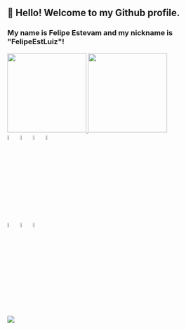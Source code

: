 ## 👋 Hello! Welcome to my Github profile.
### My name is Felipe Estevam and my nickname is "FelipeEstLuiz"!


<div>
<a href="https://github.com/FelipeEstLuiz">
<img height="180em" src="https://github-readme-stats.vercel.app/api/top-langs/?username=FelipeEstLuiz&layout=compact&langs_count=7&theme=radical"/>
<img height="180em" src="https://github-readme-stats.vercel.app/api?username=FelipeEstLuiz&show_icons=true&theme=dracula&include_all_commits=true&count_private=true"/>
</div>

<div>
<a href="https://github.com/FelipeEstLuiz"><img src="https://cdn.jsdelivr.net/gh/devicons/devicon/icons/csharp/csharp-original.svg" height="5%" width="5%"/></a>   <a href="https://github.com/FelipeEstLuiz"><img src="https://cdn.jsdelivr.net/gh/devicons/devicon/icons/dot-net/dot-net-original-wordmark.svg" height="5%" width="5%" /></a>  <a href="https://github.com/FelipeEstLuiz"><img src="https://cdn.jsdelivr.net/gh/devicons/devicon/icons/dotnetcore/dotnetcore-original.svg" height="5%" width="5%"/></a> <a href="https://github.com/FelipeEstLuiz"><img src="https://cdn.jsdelivr.net/gh/devicons/devicon/icons/nodejs/nodejs-original-wordmark.svg" height="5%" width="5%"/></a> <a href="https://github.com/FelipeEstLuiz"> 
          
                 
          
</div>  

<div>
 <a href="https://github.com/FelipeEstLuiz"><img src="https://cdn.jsdelivr.net/gh/devicons/devicon/icons/mysql/mysql-original-wordmark.svg" height="5%" width="5%"/></a>   <img src="https://cdn.jsdelivr.net/gh/devicons/devicon/icons/postgresql/postgresql-original-wordmark.svg" height="5%" width="5%" /></a> <a href="https://github.com/FelipeEstLuiz">  <img src="https://cdn.jsdelivr.net/gh/devicons/devicon/icons/microsoftsqlserver/microsoftsqlserver-plain-wordmark.svg" height="5%" width="5%"/></a>
          
                 
          
</div> 

<div>
<br/>  
</div>

<div>
<a href="https://www.linkedin.com/in/felipe-estevam-luiz-439185151" target="_blank"><img src="https://img.shields.io/badge/-LinkedIn-%230077B5?style=for-the-badge&logo=linkedin&logoColor=white" target="_blank"></a>   
</div>

          
